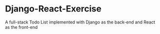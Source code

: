 # Django-React-Exercise
A full-stack Todo List implemented with Django as the back-end and React as the front-end
